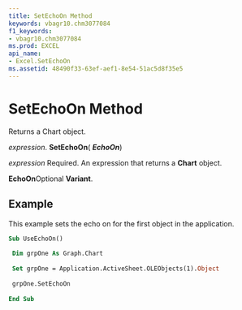 ```yaml
---
title: SetEchoOn Method
keywords: vbagr10.chm3077084
f1_keywords:
- vbagr10.chm3077084
ms.prod: EXCEL
api_name:
- Excel.SetEchoOn
ms.assetid: 48490f33-63ef-aef1-8e54-51ac5d8f35e5
---
```



# SetEchoOn Method

Returns a Chart object.

 _expression_. **SetEchoOn**( **_EchoOn_**)

 _expression_ Required. An expression that returns a **Chart** object.

 **EchoOn**Optional  **Variant**.

## Example

This example sets the echo on for the first object in the application.


```vb
Sub UseEchoOn() 
 
 Dim grpOne As Graph.Chart 
 
 Set grpOne = Application.ActiveSheet.OLEObjects(1).Object 
 
 grpOne.SetEchoOn 
 
End Sub
```


